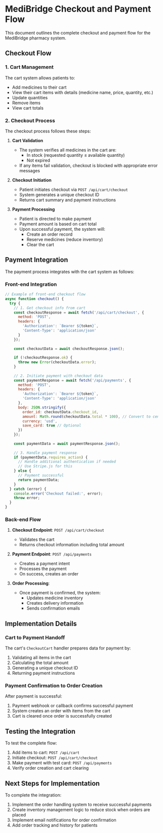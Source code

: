 # MediBridge Checkout and Payment Flow

This document outlines the complete checkout and payment flow for the MediBridge pharmacy system.

## Checkout Flow

### 1. Cart Management

The cart system allows patients to:
- Add medicines to their cart
- View their cart items with details (medicine name, price, quantity, etc.)
- Update quantities
- Remove items
- View cart totals

### 2. Checkout Process

The checkout process follows these steps:

1. **Cart Validation**
   - The system verifies all medicines in the cart are:
     - In stock (requested quantity ≤ available quantity)
     - Not expired
   - If any items fail validation, checkout is blocked with appropriate error messages

2. **Checkout Initiation**
   - Patient initiates checkout via `POST /api/cart/checkout`
   - System generates a unique checkout ID
   - Returns cart summary and payment instructions

3. **Payment Processing**
   - Patient is directed to make payment
   - Payment amount is based on cart total
   - Upon successful payment, the system will:
     - Create an order record
     - Reserve medicines (reduce inventory)
     - Clear the cart

## Payment Integration

The payment process integrates with the cart system as follows:

### Front-end Integration

```javascript
// Example of front-end checkout flow
async function checkout() {
  try {
    // 1. Get checkout info from cart
    const checkoutResponse = await fetch('/api/cart/checkout', {
      method: 'POST',
      headers: {
        'Authorization': `Bearer ${token}`,
        'Content-Type': 'application/json'
      }
    });
    
    const checkoutData = await checkoutResponse.json();
    
    if (!checkoutResponse.ok) {
      throw new Error(checkoutData.error);
    }
    
    // 2. Initiate payment with checkout data
    const paymentResponse = await fetch('/api/payments', {
      method: 'POST',
      headers: {
        'Authorization': `Bearer ${token}`,
        'Content-Type': 'application/json'
      },
      body: JSON.stringify({
        order_id: checkoutData.checkout_id,
        amount: Math.round(checkoutData.total * 100), // Convert to cents
        currency: 'usd',
        save_card: true // Optional
      })
    });
    
    const paymentData = await paymentResponse.json();
    
    // 3. Handle payment response
    if (paymentData.requires_action) {
      // Handle additional authentication if needed
      // Use Stripe.js for this
    } else {
      // Payment successful
      return paymentData;
    }
  } catch (error) {
    console.error('Checkout failed:', error);
    throw error;
  }
}
```

### Back-end Flow

1. **Checkout Endpoint**: `POST /api/cart/checkout`
   - Validates the cart
   - Returns checkout information including total amount

2. **Payment Endpoint**: `POST /api/payments`
   - Creates a payment intent
   - Processes the payment
   - On success, creates an order

3. **Order Processing**:
   - Once payment is confirmed, the system:
     - Updates medicine inventory
     - Creates delivery information
     - Sends confirmation emails

## Implementation Details

### Cart to Payment Handoff

The cart's `CheckoutCart` handler prepares data for payment by:
1. Validating all items in the cart
2. Calculating the total amount
3. Generating a unique checkout ID
4. Returning payment instructions

### Payment Confirmation to Order Creation

After payment is successful:
1. Payment webhook or callback confirms successful payment
2. System creates an order with items from the cart
3. Cart is cleared once order is successfully created

## Testing the Integration

To test the complete flow:

1. Add items to cart: `POST /api/cart`
2. Initiate checkout: `POST /api/cart/checkout`
3. Make payment with test card: `POST /api/payments`
4. Verify order creation and cart clearing

## Next Steps for Implementation

To complete the integration:

1. Implement the order handling system to receive successful payments
2. Create inventory management logic to reduce stock when orders are placed
3. Implement email notifications for order confirmation
4. Add order tracking and history for patients 